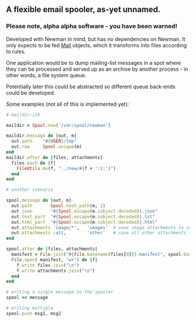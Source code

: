 ## A flexible email spooler, as-yet unnamed.

### Please note, alpha alpha software - you have been warned!

Developed with Newman in mind, but has no dependencies on Newman. It only 
expects to be fed [Mail](https://github.com/mikel/mail) objects, which it transforms into files according to
rules.

One application would be to dump mailing-list messages in a spot where they can 
be processed and served up as an archive by another process - in other words, a 
file system queue. 

Potentially later this could be abstracted so different queue back-ends could
be developed.

Some examples (not all of this is implemented yet):

````ruby
# maildir-ish

maildir = Spool.new('/var/spool/newman')

maildir.message do |out, m|
  out.path    "#{USER}/tmp"
  out.raw     Spool.unique(m)
end
maildir.after do |files, attachments|
  files.each do |f|
    FileUtils.mv(f, "../new/#{f + ':2,'}")
  end
end

# another scenario

spool.message do |out, m|
  out.path       Spool.hash_path(m, 2)
  out.json       "#{Spool.escape(m.subject.decoded)}.json"
  out.text_part  "#{Spool.escape(m.subject.decoded)}.txt"
  out.html_part  "#{Spool.escape(m.subject.decoded)}.html"
  out.attachments 'image/*',   'images'  # save image attachments to images dir
  out.attachments :all,        'other'   # save all other attachments to other dir
end

spool.after do |files, attachments|
  manifest = File.join("#{File.basename(files[0])}.manifest", spool.base_dir)
  File.open( manifest, "w+") do |f|
    f.write files.join("\n")
    f.write attachments.join("\n")
  end
end

# writing a single message to the spooler
spool << message

# writing multiple
spool.push msg1, msg2

````